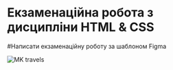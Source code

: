 # Екзаменаційна робота з дисципліни HTML & CSS

#Написати екзаменаційну роботу за шаблоном Figma

![MK travels](https://user-images.githubusercontent.com/101627933/235338303-575b99b1-6916-41fc-92f3-501249c71d6a.png)
